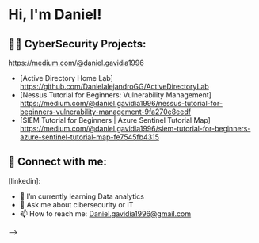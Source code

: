 <h1>Hi, I'm Daniel! </h1>

<h2>👨‍💻 CyberSecurity Projects:</h2>

https://medium.com/@daniel.gavidia1996
  - [Active Directory Home Lab] https://github.com/DanielalejandroGG/ActiveDirectoryLab
  - [Nessus Tutorial for Beginners: Vulnerability Management] https://medium.com/@daniel.gavidia1996/nessus-tutorial-for-beginners-vulnerability-management-9fa270e8eedf
  - [SIEM Tutorial for Beginners | Azure Sentinel Tutorial Map] https://medium.com/@daniel.gavidia1996/siem-tutorial-for-beginners-azure-sentinel-tutorial-map-fe7545fb4315



<h2> 🤳 Connect with me:</h2>




[linkedin]: 



- 🌱 I’m currently learning Data analytics
- 💬 Ask me about cibersecurity or IT 
- 📫 How to reach me: Daniel.gavidia1996@gmail.com


-->
